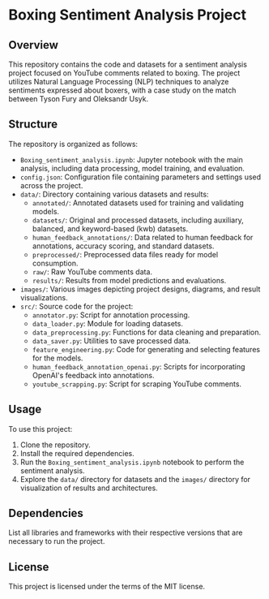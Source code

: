 # Boxing Sentiment Analysis Project

## Overview
This repository contains the code and datasets for a sentiment analysis project focused on YouTube comments related to boxing. The project utilizes Natural Language Processing (NLP) techniques to analyze sentiments expressed about boxers, with a case study on the match between Tyson Fury and Oleksandr Usyk.

## Structure
The repository is organized as follows:

- `Boxing_sentiment_analysis.ipynb`: Jupyter notebook with the main analysis, including data processing, model training, and evaluation.
- `config.json`: Configuration file containing parameters and settings used across the project.
- `data/`: Directory containing various datasets and results:
  - `annotated/`: Annotated datasets used for training and validating models.
  - `datasets/`: Original and processed datasets, including auxiliary, balanced, and keyword-based (kwb) datasets.
  - `human_feedback_annotations/`: Data related to human feedback for annotations, accuracy scoring, and standard datasets.
  - `preprocessed/`: Preprocessed data files ready for model consumption.
  - `raw/`: Raw YouTube comments data.
  - `results/`: Results from model predictions and evaluations.
- `images/`: Various images depicting project designs, diagrams, and result visualizations.
- `src/`: Source code for the project:
  - `annotator.py`: Script for annotation processing.
  - `data_loader.py`: Module for loading datasets.
  - `data_preprocessing.py`: Functions for data cleaning and preparation.
  - `data_saver.py`: Utilities to save processed data.
  - `feature_engineering.py`: Code for generating and selecting features for the models.
  - `human_feedback_annotation_openai.py`: Scripts for incorporating OpenAI's feedback into annotations.
  - `youtube_scrapping.py`: Script for scraping YouTube comments.

## Usage
To use this project:

1. Clone the repository.
2. Install the required dependencies.
3. Run the `Boxing_sentiment_analysis.ipynb` notebook to perform the sentiment analysis.
4. Explore the `data/` directory for datasets and the `images/` directory for visualization of results and architectures.

## Dependencies
List all libraries and frameworks with their respective versions that are necessary to run the project.

## License
This project is licensed under the terms of the MIT license.
